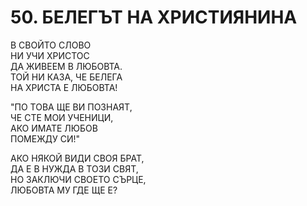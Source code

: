 # 50. БЕЛЕГЪТ НА ХРИСТИЯНИНА  
  
В СВОЙТО СЛОВО  
НИ УЧИ ХРИСТОС  
ДА ЖИВЕЕМ В ЛЮБОВТА.  
ТОЙ НИ КАЗА, ЧЕ БЕЛЕГА  
НА ХРИСТА Е ЛЮБОВТА!  
  
"ПО ТОВА ЩЕ ВИ ПОЗНАЯТ,  
ЧЕ СТЕ МОИ УЧЕНИЦИ,  
АКО ИМАТЕ ЛЮБОВ  
ПОМЕЖДУ СИ!"  
  
АКО НЯКОЙ ВИДИ СВОЯ БРАТ,  
ДА Е В НУЖДА В ТОЗИ СВЯТ,  
НО ЗАКЛЮЧИ СВОЕТО СЪРЦЕ,  
ЛЮБОВТА МУ ГДЕ ЩЕ Е?  


<DownloadsButton pdf="/pdf/50-belegyt-na-hristiqnina.pdf" />

